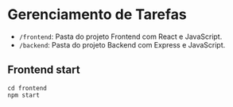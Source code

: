 # Gerenciamento de Tarefas

- `/frontend`: Pasta do projeto Frontend com React e JavaScript.
- `/backend`: Pasta do projeto Backend com Express e JavaScript.

## Frontend start

```
cd frontend
npm start
```
